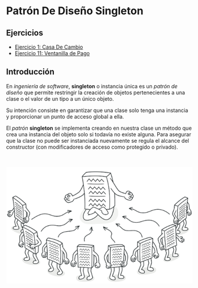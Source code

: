 # Patrón De Diseño Singleton

## Ejercicios
-  [Ejercicio 1: Casa De Cambio](https://github.com/AleS900/Design_Patterns/tree/main/src/main/java/singleton/e1_casa_de_cambios)
-  [Ejercicio 11: Ventanilla de Pago](https://github.com/AleS900/Design_Patterns/tree/main/src/main/java/singleton/e11_ventanilla_de_pago)

## Introducción
En *ingeniería de software*, **singleton** o instancia única es un *patrón de diseño* que permite restringir la creación de objetos pertenecientes a una clase o el valor de un tipo a un único objeto.

Su intención consiste en garantizar que una clase solo tenga una instancia y proporcionar un punto de acceso global a ella.

El *patrón* **singleton** se implementa creando en nuestra clase un método que crea una instancia del objeto solo si todavía no existe alguna. Para asegurar que la clase no puede ser instanciada nuevamente se regula el alcance del constructor (con modificadores de acceso como protegido o privado).<br/>

 </br>
 <p align="center">
    <img src="https://github.com/AleS900/prueba/blob/master/assets/singleton.png" />
 </p>



